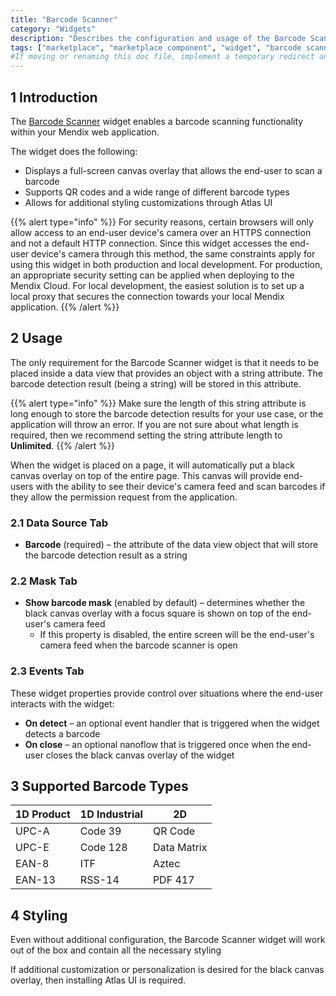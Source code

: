 ```yaml
---
title: "Barcode Scanner"
category: "Widgets"
description: "Describes the configuration and usage of the Barcode Scanner widget, which is available in the Mendix Marketplace."
tags: ["marketplace", "marketplace component", "widget", "barcode scanner", "platform support"]
#If moving or renaming this doc file, implement a temporary redirect and let the respective team know they should update the URL in the product. See Mapping to Products for more details.
---
```


## 1 Introduction

The [Barcode Scanner](https://appstore.home.mendix.com/link/app/1469/) widget enables a barcode scanning functionality within your Mendix web application.

The widget does the following:

* Displays a full-screen canvas overlay that allows the end-user to scan a barcode
* Supports QR codes and a wide range of different barcode types
* Allows for additional styling customizations through Atlas UI

{{% alert type="info" %}}
For security reasons, certain browsers will only allow access to an end-user device's camera over an HTTPS connection and not a default HTTP connection. Since this widget accesses the end-user device's camera through this method, the same constraints apply for using this widget in both production and local development. For production, an appropriate security setting can be applied when deploying to the Mendix Cloud. For local development, the easiest solution is to set up a local proxy that secures the connection towards your local Mendix application.
{{% /alert %}}

## 2 Usage

The only requirement for the Barcode Scanner widget is that it needs to be placed inside a data view that provides an object with a string attribute. The barcode detection result (being a string) will be stored in this attribute.

{{% alert type="info" %}}
Make sure the length of this string attribute is long enough to store the barcode detection results for your use case, or the application will throw an error. If you are not sure about what length is required, then we recommend setting the string attribute length to **Unlimited**.
{{% /alert %}}

When the widget is placed on a page, it will automatically put a black canvas overlay on top of the entire page. This canvas will provide end-users with the ability to see their device's camera feed and scan barcodes if they allow the permission request from the application.

### 2.1 Data Source Tab

* **Barcode** (required) – the attribute of the data view object that will store the barcode detection result as a string

### 2.2 Mask Tab

* **Show barcode mask** (enabled by default) – determines whether the black canvas overlay with a focus square is shown on top of the end-user's camera feed
  * If this property is disabled, the entire screen will be the end-user's camera feed when the barcode scanner is open

### 2.3 Events Tab

These widget properties provide control over situations where the end-user interacts with the widget:

* **On detect** – an optional event handler that is triggered when the widget detects a barcode
* **On close** – an optional nanoflow that is triggered once when the end-user closes the black canvas overlay of the widget

## 3 Supported Barcode Types

| 1D Product | 1D Industrial       | 2D             |
| ---------- | ------------------- | -------------- |
| UPC-A      | Code 39             | QR Code        |
| UPC-E      | Code 128            | Data Matrix    |
| EAN-8      | ITF                 | Aztec          |
| EAN-13     | RSS-14              | PDF 417        |

## 4 Styling

Even without additional configuration, the Barcode Scanner widget will work out of the box and contain all the necessary styling

If additional customization or personalization is desired for the black canvas overlay, then installing Atlas UI is required.

